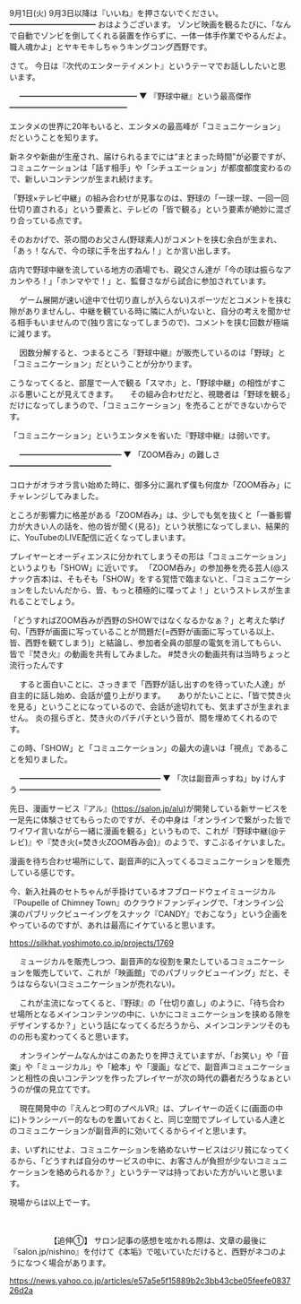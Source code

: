 9月1日(火) 9月3日以降は『いいね』を押さないでください。
━━━━━━━━━━━
おはようございます。
ゾンビ映画を観るたびに、「なんで自動でゾンビを倒してくれる装置を作らずに、一体一体手作業でやるんだよ。職人魂かよ」とヤキモキしちゃうキングコング西野です。

さて。
今日は『次代のエンターテイメント』というテーマでお話ししたいと思います。

　
━━━━━━━━━━━━━━━
▼ 『野球中継』という最高傑作
━━━━━━━━━━━━━━━

エンタメの世界に20年もいると、エンタメの最高峰が「コミュニケーション」だということを知ります。

新ネタや新曲が生産され、届けられるまでには“まとまった時間”が必要ですが、コミュニケーションは「話す相手」や「シチュエーション」が都度都度変わるので、新しいコンテンツが生まれ続けます。

「野球×テレビ中継」の組み合わせが見事なのは、野球の「一球一球、一回一回仕切り直される」という要素と、テレビの「皆で観る」という要素が絶妙に混ざり合っている点です。

そのおかげで、茶の間のお父さん(野球素人)がコメントを挟む余白が生まれ、「あぅ！なんで、今の球に手を出すねん！」とか言い出します。

店内で野球中継を流している地方の酒場でも、親父さん達が「今の球は振らなアカンやろ！」「ホンマやで！」と、監督さながら試合に参加されています。

　
ゲーム展開が速い(途中で仕切り直しが入らない)スポーツだとコメントを挟む隙がありませんし、中継を観ている時に隣に人がいないと、自分の考えを聞かせる相手もいませんので(独り言になってしまうので)、コメントを挟む回数が極端に減ります。

　
因数分解すると、つまるところ『野球中継』が販売しているのは「野球」と「コミュニケーション」だということが分かります。

こうなってくると、部屋で一人で観る「スマホ」と、「野球中継」の相性がすこぶる悪いことが見えてきます。
　
その組み合わせだと、視聴者は「野球を観る」だけになってしまうので、「コミュニケーション」を売ることができないからです。

「コミュニケーション」というエンタメを省いた『野球中継』は弱いです。

　
━━━━━━━━━━━━━
▼ 「ZOOM呑み」の難しさ
━━━━━━━━━━━━━

コロナがオラオラ言い始めた時に、御多分に漏れず僕も何度か「ZOOM呑み」にチャレンジしてみました。

ところが影響力に格差がある「ZOOM呑み」は、少しでも気を抜くと「一番影響力が大きい人の話を、他の皆が聞く(見る)」という状態になってしまい、結果的に、YouTubeのLIVE配信に近くなってしまいます。

プレイヤーとオーディエンスに分かれてしまうその形は「コミュニケーション」というよりも「SHOW」に近いです。
「ZOOM呑み」の参加券を売る芸人(@スナック吉本)は、そもそも「SHOW」をする覚悟で臨まないと、「コミュニケーションをしたいんだから、皆、もっと積極的に喋ってよ！」というストレスが生まれることでしょう。

「どうすればZOOM呑みが西野のSHOWではなくなるかなぁ？」と考えた挙げ句、「西野が画面に写っていることが問題だ(=西野が画面に写っている以上、皆、西野を観てしまう)」と結論し、参加者全員の部屋の電気を消してもらい、皆で『焚き火』の動画を共有してみました。
#焚き火の動画共有は当時ちょっと流行ったんです

　
すると面白いことに、さっきまで「西野が話し出すのを待っていた人達」が自主的に話し始め、会話が盛り上がります。
　
ありがたいことに、「皆で焚き火を見る」ということになっているので、会話が途切れても、気まずさが生まれません。
炎の揺らぎと、焚き火のパチパチという音が、間を埋めてくれるのです。

この時、「SHOW」と「コミュニケーション」の最大の違いは「視点」であることを知りました。

　
━━━━━━━━━━━━━━━━━━
▼ 「次は副音声っすね」by けんすう
━━━━━━━━━━━━━━━━━━

先日、漫画サービス『アル』(https://salon.jp/alu)が開発している新サービスを一足先に体験させてもらったのですが、その中身は「オンラインで繋がった皆でワイワイ言いながら一緒に漫画を観る」というもので、これが『野球中継(@テレビ)』や『焚き火(=焚き火ZOOM呑み会)』のようで、すこぶるイケいました。

漫画を待ち合わせ場所にして、副音声的に入ってくるコミュニケーションを販売している感じです。

今、新入社員のセトちゃんが手掛けているオフブロードウェイミュージカル『Poupelle of Chimney Town』のクラウドファンディングで、「オンライン公演のパブリックビューイングをスナック『CANDY』でおこなう」という企画をやっているのですが、あれは最高にイケていると思います。

https://silkhat.yoshimoto.co.jp/projects/1769

　
ミュージカルを販売しつつ、副音声的な役割を果たしているコミュニケーションを販売していて、これが「映画館」でのパブリックビューイング」だと、そうはならない(コミュニケーションが売れない)。

　
これが主流になってくると、『野球』の「仕切り直し」のように、「待ち合わせ場所となるメインコンテンツの中に、いかにコミュニケーションを挟める隙をデザインするか？」という話になってくるだろうから、メインコンテンツそのものの形も変わってくると思います。

　
オンラインゲームなんかはこのあたりを押さえていますが、「お笑い」や「音楽」や「ミュージカル」や「絵本」や「漫画」などで、副音声コミュニケーションと相性の良いコンテンツを作ったプレイヤーが次の時代の覇者だろうなぁというのが僕の見立てです。

　
現在開発中の『えんとつ町のプペルVR』は、プレイヤーの近くに(画面の中に)トランシーバー的なものを置いておくと、同じ空間でプレイしている人達とのコミュニケーションが副音声的に効いてくるからイイと思います。

ま、いずれにせよ、コミュニケーションを絡めないサービスはジリ貧になってくるから、「どうすれば自分のサービスの中に、お客さんが負担が少ないコミュニケーションを絡められるか？」というテーマは持っておいた方がいいと思います。

現場からは以上でーす。

　

　
　
　
　
【追伸①】
サロン記事の感想を呟かれる際は、文章の最後に『salon.jp/nishino』を付けて《本垢》で呟いていただけると、西野がネコのようになつく場合があります。

https://news.yahoo.co.jp/articles/e57a5e5f15889b2c3bb43cbe05feefe083726d2a
